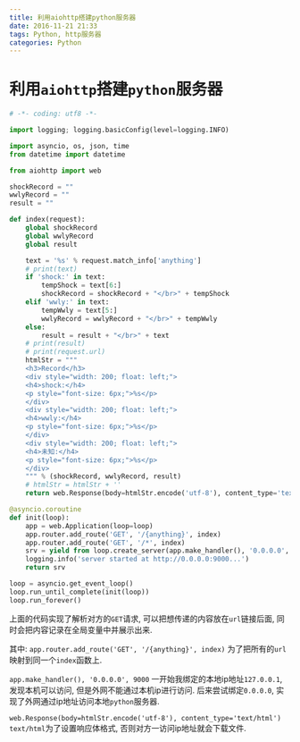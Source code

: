 ```yaml
---
title: 利用aiohttp搭建python服务器
date: 2016-11-21 21:33
tags: Python, http服务器
categories: Python
---
```


# 利用`aiohttp`搭建`python`服务器

``` python
# -*- coding: utf8 -*-

import logging; logging.basicConfig(level=logging.INFO)

import asyncio, os, json, time
from datetime import datetime

from aiohttp import web

shockRecord = ""
wwlyRecord = ""
result = ""

def index(request):
	global shockRecord
	global wwlyRecord
	global result

	text = '%s' % request.match_info['anything']
	# print(text) 
	if 'shock:' in text:
		tempShock = text[6:]
		shockRecord = shockRecord + "</br>" + tempShock
	elif 'wwly:' in text:
		tempWwly = text[5:]
		wwlyRecord = wwlyRecord + "</br>" + tempWwly
	else:
		result = result + "</br>" + text
	# print(result)
	# print(request.url)
	htmlStr = """
	<h3>Record</h3> 
	<div style="width: 200; float: left;">
	<h4>shock:</h4>
	<p style="font-size: 6px;">%s</p>
	</div>
	<div style="width: 200; float: left;">
	<h4>wwly:</h4>
	<p style="font-size: 6px;">%s</p>
	</div>
	<div style="width: 200; float: left;">
	<h4>未知:</h4>
	<p style="font-size: 6px;">%s</p>
	</div>
	""" % (shockRecord, wwlyRecord, result)
	# htmlStr = htmlStr + ''
	return web.Response(body=htmlStr.encode('utf-8'), content_type='text/html')

@asyncio.coroutine
def init(loop):
	app = web.Application(loop=loop)
	app.router.add_route('GET', '/{anything}', index)
	app.router.add_route('GET', '/*', index)
	srv = yield from loop.create_server(app.make_handler(), '0.0.0.0', 9000)
	logging.info('server started at http://0.0.0.0:9000...')
	return srv

loop = asyncio.get_event_loop()
loop.run_until_complete(init(loop))
loop.run_forever()
```

上面的代码实现了解析对方的`GET`请求, 可以把想传递的内容放在`url`链接后面, 同时会把内容记录在全局变量中并展示出来.

其中:
`app.router.add_route('GET', '/{anything}', index)` 
为了把所有的`url`映射到同一个`index`函数上.

`app.make_handler(), '0.0.0.0', 9000` 
一开始我绑定的本地ip地址`127.0.0.1`, 发现本机可以访问, 但是外网不能通过本机ip进行访问. 后来尝试绑定`0.0.0.0`, 实现了外网通过ip地址访问本地`python`服务器.

`web.Response(body=htmlStr.encode('utf-8'), content_type='text/html')`
`text/html`为了设置响应体格式, 否则对方一访问ip地址就会下载文件.


